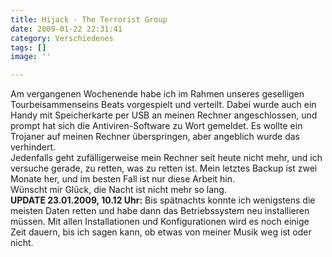 ```yaml
---
title: Hijack - The Terrorist Group
date: 2009-01-22 22:31:41
category: Verschiedenes
tags: []
image: ''

---
```


Am vergangenen Wochenende habe ich im Rahmen unseres geselligen Tourbeisammenseins Beats vorgespielt und verteilt. Dabei wurde auch ein Handy mit Speicherkarte per USB an meinen Rechner angeschlossen, und prompt hat sich die Antiviren-Software zu Wort gemeldet. Es wollte ein Trojaner auf meinen Rechner überspringen, aber angeblich wurde das verhindert.  
Jedenfalls geht zufälligerweise mein Rechner seit heute nicht mehr, und ich versuche gerade, zu retten, was zu retten ist. Mein letztes Backup ist zwei Monate her, und im besten Fall ist nur diese Arbeit hin.  
Wünscht mir Glück, die Nacht ist nicht mehr so lang.  
**UPDATE 23.01.2009, 10.12 Uhr:**
Bis spätnachts konnte ich wenigstens die meisten Daten retten und habe dann das Betriebssystem neu installieren müssen. Mit allen Installationen und Konfigurationen wird es noch einige Zeit dauern, bis ich sagen kann, ob etwas von meiner Musik weg ist oder nicht.
